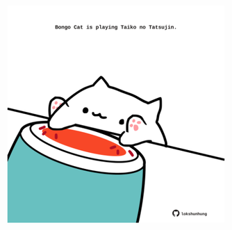 <!-- built at 21/10/2024, 18:00:53 UTC -->
<p align="center">
  <img width="500" height="500" src="./ReadmeImage.svg">
</p>
